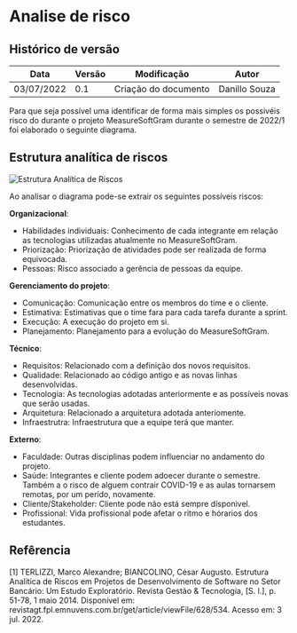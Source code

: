# Analise de risco

## Histórico de versão

| Data | Versão | Modificação | Autor |
| ---- | ------ | ----------- | ----- |
| 03/07/2022 | 0.1 | Criação do documento | Danillo Souza | 


Para que seja possível uma identificar de forma mais simples os possivéis risco do durante o projeto MeasureSoftGram durante o semestre de 2022/1 foi elaborado o seguinte diagrama.

## Estrutura analítica de riscos

![Estrutura Analítica de Riscos](./asset/ear.png)

Ao analisar o diagrama pode-se extrair os seguintes possíveis riscos: 

**Organizacional**: 

- Habilidades individuais: Conhecimento de cada integrante em relação as tecnologias utilizadas atualmente no MeasureSoftGram.
- Priorização: Priorização de atividades pode ser realizada de forma equivocada.
- Pessoas: Risco associado a gerência de pessoas da equipe.

**Gerenciamento do projeto**: 

- Comunicação: Comunicação entre os membros do time e o cliente.
- Estimativa: Estimativas que o time fara para cada tarefa durante a sprint.
- Execução: A execução do projeto em si.
- Planejamento: Planejamento para a evolução do MeasureSoftGram.

**Técnico**: 

- Requisitos: Relacionado com a definição dos novos requisitos.
- Qualidade: Relacionado ao código antigo e as novas linhas desenvolvidas.
- Tecnologia: As tecnologias adotadas anteriormente e as possíveis novas que serão usadas.
- Arquitetura: Relacionado a arquitetura adotada anteriomente.
- Infraestrutra: Infraestrutura que a equipe terá que manter.

**Externo**: 
- Faculdade: Outras disciplinas podem influenciar no andamento do projeto.
- Saúde: Integrantes e cliente podem adoecer durante o semestre. Também a o risco de alguem contrair COVID-19 e as aulas tornarsem remotas, por um perído, novamente.
- Cliente/Stakeholder: Cliente pode não está sempre dísponivel.
- Profissional: Vida profissional pode afetar o ritmo e hórarios dos estudantes.


## Refêrencia

[1] TERLIZZI, Marco Alexandre; BIANCOLINO, César Augusto. Estrutura Analítica de Riscos em Projetos de Desenvolvimento de Software no Setor Bancário: Um Estudo Exploratório. Revista Gestão & Tecnologia, [S. l.], p. 51-78, 1 maio 2014. Disponível em: revistagt.fpl.emnuvens.com.br/get/article/viewFile/628/534. Acesso em: 3 jul. 2022.